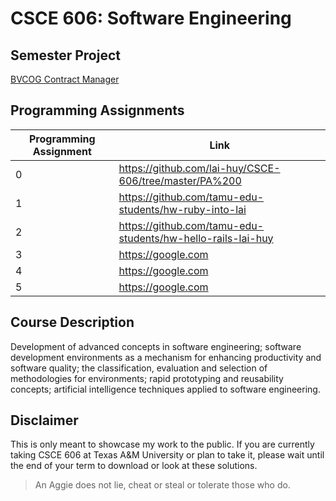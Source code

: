 # CSCE 606: Software Engineering
## Semester Project
[BVCOG Contract Manager](https://github.com/BVCOG-Contract-Management/BVGOG-Contract-Manager)

## Programming Assignments
| Programming Assignment | Link                                                        |
| ---------------------- | ----------------------------------------------------------- |
| 0                      | https://github.com/lai-huy/CSCE-606/tree/master/PA%200      |
| 1                      | https://github.com/tamu-edu-students/hw-ruby-into-lai       |
| 2                      | https://github.com/tamu-edu-students/hw-hello-rails-lai-huy |
| 3                      | https://google.com                                          |
| 4                      | https://google.com                                          |
| 5                      | https://google.com                                          |

## Course Description
Development of advanced concepts in software engineering; software development environments as a mechanism for enhancing productivity and software quality; the classification, evaluation and selection of methodologies for environments; rapid prototyping and reusability concepts; artificial intelligence techniques applied to software engineering.

## Disclaimer
This is only meant to showcase my work to the public. If you are currently taking CSCE 606 at Texas A&M University or plan to take it, please wait until the end of your term to download or look at these solutions.

> An Aggie does not lie, cheat or steal or tolerate those who do.
